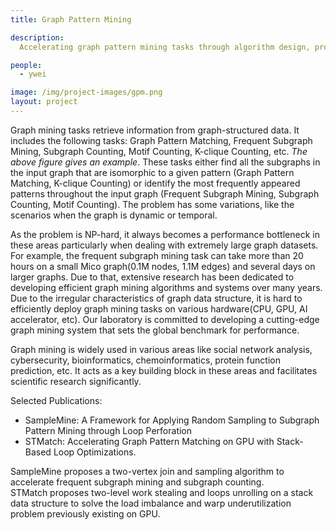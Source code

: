 ```yaml
---
title: Graph Pattern Mining

description:
  Accelerating graph pattern mining tasks through algorithm design, program optimization, and using new hardware.

people:
  - ywei

image: /img/project-images/gpm.png
layout: project
---
```


Graph mining tasks retrieve information from graph-structured data. It includes the following tasks: Graph Pattern Matching, Frequent Subgraph Mining, Subgraph Counting, Motif Counting, K-clique Counting, etc. <i>The above figure gives an example</i>. These tasks either find all the subgraphs in the input graph that are isomorphic to a given pattern (Graph Pattern Matching, K-clique Counting) or identify the most frequently appeared patterns throughout the input graph (Frequent Subgraph Mining, Subgraph Counting, Motif Counting). The problem has some variations, like the scenarios when the graph is dynamic or temporal.  

As the problem is NP-hard, it always becomes a performance bottleneck in these areas particularly when dealing with extremely large graph datasets. For example, the frequent subgraph mining task can take more than 20 hours on a small Mico graph(0.1M nodes, 1.1M edges) and several days on larger graphs. Due to that, extensive research has been dedicated to developing efficient graph mining algorithms and systems over many years. Due to the irregular characteristics of graph data structure, it is hard to efficiently deploy graph mining tasks on various hardware(CPU, GPU, AI accelerator, etc). Our laboratory is committed to developing a cutting-edge graph mining system that sets the global benchmark for performance.

Graph mining is widely used in various areas like social network analysis, cybersecurity, bioinformatics, chemoinformatics, protein function prediction, etc. It acts as a key building block in these areas and facilitates scientific research significantly.

Selected Publications:
- SampleMine: A Framework for Applying Random Sampling to Subgraph Pattern Mining through Loop Perforation
- STMatch: Accelerating Graph Pattern Matching on GPU with Stack-Based Loop Optimizations.

SampleMine proposes a two-vertex join and sampling algorithm to accelerate frequent subgraph mining and subgraph counting.  <br>
STMatch proposes two-level work stealing and loops unrolling on a stack data structure to solve the load imbalance and warp underutilization problem previously existing on GPU.  <br>
 


